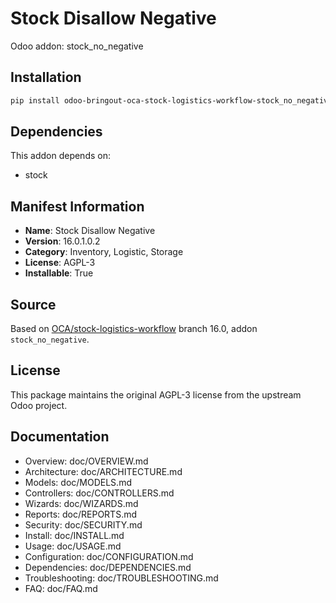 # Stock Disallow Negative

Odoo addon: stock_no_negative

## Installation

```bash
pip install odoo-bringout-oca-stock-logistics-workflow-stock_no_negative
```

## Dependencies

This addon depends on:
- stock

## Manifest Information

- **Name**: Stock Disallow Negative
- **Version**: 16.0.1.0.2
- **Category**: Inventory, Logistic, Storage
- **License**: AGPL-3
- **Installable**: True

## Source

Based on [OCA/stock-logistics-workflow](https://github.com/OCA/stock-logistics-workflow) branch 16.0, addon `stock_no_negative`.

## License

This package maintains the original AGPL-3 license from the upstream Odoo project.

## Documentation

- Overview: doc/OVERVIEW.md
- Architecture: doc/ARCHITECTURE.md
- Models: doc/MODELS.md
- Controllers: doc/CONTROLLERS.md
- Wizards: doc/WIZARDS.md
- Reports: doc/REPORTS.md
- Security: doc/SECURITY.md
- Install: doc/INSTALL.md
- Usage: doc/USAGE.md
- Configuration: doc/CONFIGURATION.md
- Dependencies: doc/DEPENDENCIES.md
- Troubleshooting: doc/TROUBLESHOOTING.md
- FAQ: doc/FAQ.md
